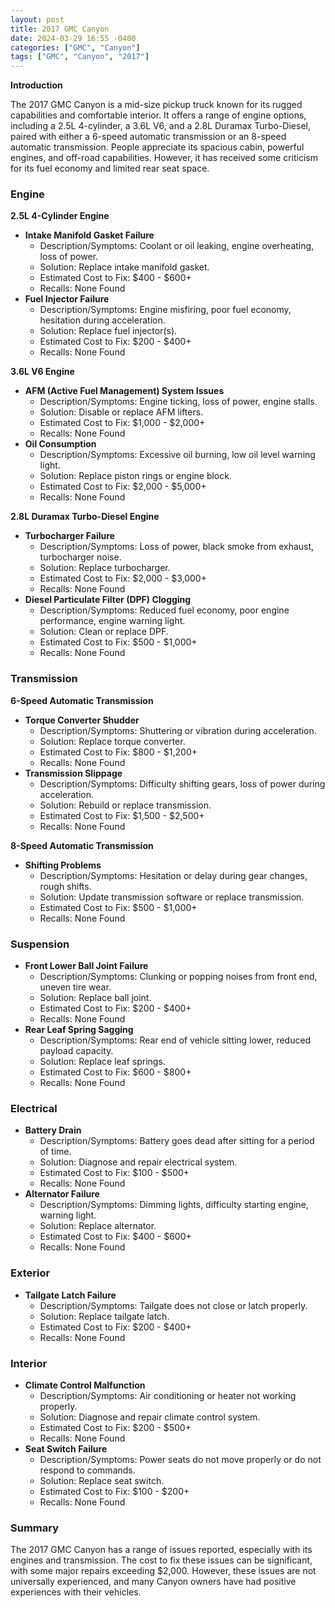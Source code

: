 ```yaml
---
layout: post
title: 2017 GMC Canyon
date: 2024-03-29 16:55 -0400
categories: ["GMC", "Canyon"]
tags: ["GMC", "Canyon", "2017"]
---
```

**Introduction**

The 2017 GMC Canyon is a mid-size pickup truck known for its rugged capabilities and comfortable interior. It offers a range of engine options, including a 2.5L 4-cylinder, a 3.6L V6, and a 2.8L Duramax Turbo-Diesel, paired with either a 6-speed automatic transmission or an 8-speed automatic transmission. People appreciate its spacious cabin, powerful engines, and off-road capabilities. However, it has received some criticism for its fuel economy and limited rear seat space.

### **Engine**

**2.5L 4-Cylinder Engine**

* **Intake Manifold Gasket Failure**
    * Description/Symptoms: Coolant or oil leaking, engine overheating, loss of power.
    * Solution: Replace intake manifold gasket.
    * Estimated Cost to Fix: $400 - $600+
    * Recalls: None Found
* **Fuel Injector Failure**
    * Description/Symptoms: Engine misfiring, poor fuel economy, hesitation during acceleration.
    * Solution: Replace fuel injector(s).
    * Estimated Cost to Fix: $200 - $400+
    * Recalls: None Found

**3.6L V6 Engine**

* **AFM (Active Fuel Management) System Issues**
    * Description/Symptoms: Engine ticking, loss of power, engine stalls.
    * Solution: Disable or replace AFM lifters.
    * Estimated Cost to Fix: $1,000 - $2,000+
    * Recalls: None Found
* **Oil Consumption**
    * Description/Symptoms: Excessive oil burning, low oil level warning light.
    * Solution: Replace piston rings or engine block.
    * Estimated Cost to Fix: $2,000 - $5,000+
    * Recalls: None Found

**2.8L Duramax Turbo-Diesel Engine**

* **Turbocharger Failure**
    * Description/Symptoms: Loss of power, black smoke from exhaust, turbocharger noise.
    * Solution: Replace turbocharger.
    * Estimated Cost to Fix: $2,000 - $3,000+
    * Recalls: None Found
* **Diesel Particulate Filter (DPF) Clogging**
    * Description/Symptoms: Reduced fuel economy, poor engine performance, engine warning light.
    * Solution: Clean or replace DPF.
    * Estimated Cost to Fix: $500 - $1,000+
    * Recalls: None Found

### **Transmission**

**6-Speed Automatic Transmission**

* **Torque Converter Shudder**
    * Description/Symptoms: Shuttering or vibration during acceleration.
    * Solution: Replace torque converter.
    * Estimated Cost to Fix: $800 - $1,200+
    * Recalls: None Found
* **Transmission Slippage**
    * Description/Symptoms: Difficulty shifting gears, loss of power during acceleration.
    * Solution: Rebuild or replace transmission.
    * Estimated Cost to Fix: $1,500 - $2,500+
    * Recalls: None Found

**8-Speed Automatic Transmission**

* **Shifting Problems**
    * Description/Symptoms: Hesitation or delay during gear changes, rough shifts.
    * Solution: Update transmission software or replace transmission.
    * Estimated Cost to Fix: $500 - $1,000+
    * Recalls: None Found

### **Suspension**

* **Front Lower Ball Joint Failure**
    * Description/Symptoms: Clunking or popping noises from front end, uneven tire wear.
    * Solution: Replace ball joint.
    * Estimated Cost to Fix: $200 - $400+
    * Recalls: None Found
* **Rear Leaf Spring Sagging**
    * Description/Symptoms: Rear end of vehicle sitting lower, reduced payload capacity.
    * Solution: Replace leaf springs.
    * Estimated Cost to Fix: $600 - $800+
    * Recalls: None Found

### **Electrical**

* **Battery Drain**
    * Description/Symptoms: Battery goes dead after sitting for a period of time.
    * Solution: Diagnose and repair electrical system.
    * Estimated Cost to Fix: $100 - $500+
    * Recalls: None Found
* **Alternator Failure**
    * Description/Symptoms: Dimming lights, difficulty starting engine, warning light.
    * Solution: Replace alternator.
    * Estimated Cost to Fix: $400 - $600+
    * Recalls: None Found

### **Exterior**

* **Tailgate Latch Failure**
    * Description/Symptoms: Tailgate does not close or latch properly.
    * Solution: Replace tailgate latch.
    * Estimated Cost to Fix: $200 - $400+
    * Recalls: None Found

### **Interior**

* **Climate Control Malfunction**
    * Description/Symptoms: Air conditioning or heater not working properly.
    * Solution: Diagnose and repair climate control system.
    * Estimated Cost to Fix: $200 - $500+
    * Recalls: None Found
* **Seat Switch Failure**
    * Description/Symptoms: Power seats do not move properly or do not respond to commands.
    * Solution: Replace seat switch.
    * Estimated Cost to Fix: $100 - $200+
    * Recalls: None Found

### **Summary**

The 2017 GMC Canyon has a range of issues reported, especially with its engines and transmission. The cost to fix these issues can be significant, with some major repairs exceeding $2,000. However, these issues are not universally experienced, and many Canyon owners have had positive experiences with their vehicles.
